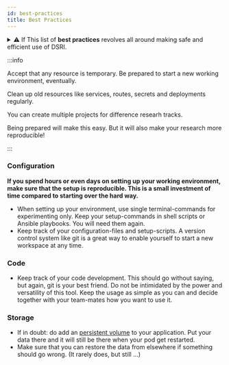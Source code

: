 ```yaml
---
id: best-practices
title: Best Practices
---
```


<details><summary>⚠️ If This list of <b>best practices</b> revolves all around making safe and efficient use of DSRI.</summary></details>

:::info 

Accept that any resource is temporary. Be prepared to start a new working environment, eventually.

Clean up old resources like services, routes, secrets and deployments regularly.

You can create multiple projects for difference researh tracks.

Being prepared will make this easy. But it will also make your research more reproducible!

:::

### Configuration

**If you spend hours or even days on setting up your working environment, make sure that the setup is reproducible. This is a small investment of time compared to starting over the hard way.**

* When setting up your environment, use single terminal-commands for experimenting only. Keep your setup-commands in shell scripts or Ansible playbooks. You will need them again.
* Keep track of your configuration-files and setup-scripts. A version control system like git is a great way to enable yourself to start a new workspace at any time.

### Code

* Keep track of your code development. This should go without saying, but again, git is your best friend. Do not be intimidated by the power and versatility of this tool. Keep the usage as simple as you can and decide together with your team-mates how you want to use it.

### Storage

* If in doubt: do add an [persistent volume](/docs/openshift-storage) to your application. Put your data there and it will still be there when your pod get restarted.
* Make sure that you can restore the data from elsewhere if something should go wrong. (It rarely does, but still ...)